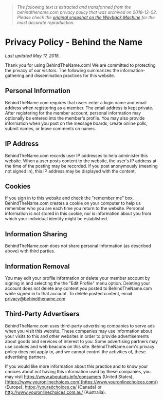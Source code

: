 > *The following text is extracted and transformed from the behindthename.com privacy policy that was archived on 2019-12-02. Please check the [original snapshot on the Wayback Machine](https://web.archive.org/web/20191202050805id_/http%3A//www.behindthename.com/info/privacy) for the most accurate reproduction.*

# Privacy Policy - Behind the Name

_Last updated May 17, 2018._

Thank you for using BehindTheName.com! We are committed to protecting the privacy of our visitors. The following summarizes the information-gathering and dissemination practices for this website.

## Personal Information

BehindTheName.com requires that users enter a login name and email address when registering as a member. The email address is kept private. After registering for the member account, personal information may optionally be entered into the member's profile. You may also provide information when you post on the message boards, create online polls, submit names, or leave comments on names.

## IP Address

BehindTheName.com records user IP addresses to help administer this website. When a user posts content to the website, the user's IP address at the time of the posting may be recorded. If you post anonymously (meaning not signed in), this IP address may be displayed with the content.

## Cookies

If you sign in to this website and check the "remember me" box, BehindTheName.com creates a cookie on your computer to help us remember who you are each time you return to the website. Personal information is not stored in this cookie, nor is information about you from which your individual identity might be established.

## Information Sharing

BehindTheName.com does not share personal information (as described above) with third parties.

## Information Removal

You may edit your profile information or delete your member account by signing in and selecting the the "Edit Profile" menu option. Deleting your account does not delete any content you posted to BehindTheName.com while signed in to that account. To delete posted content, email [privacy@behindthename.com](mailto:privacy@behindthename.com).

## Third-Party Advertisers

BehindTheName.com uses third-party advertising companies to serve ads when you visit this website. These companies may use information about your visits to this and other websites in order to provide advertisements about goods and services of interest to you. Some advertising partners may use cookies and web beacons on this site. BehindTheName.com's privacy policy does not apply to, and we cannot control the activities of, these advertising partners.

If you would like more information about this practice and to know your choices about not having this information used by these companies, you may visit <https://www.aboutads.info/consumers> (United States), [https://www.youronlinechoices.com](https://www.youronlinechoices.com/) (Europe), <https://youradchoices.ca/> (Canada) or <http://www.youronlinechoices.com.au/> (Australia).

